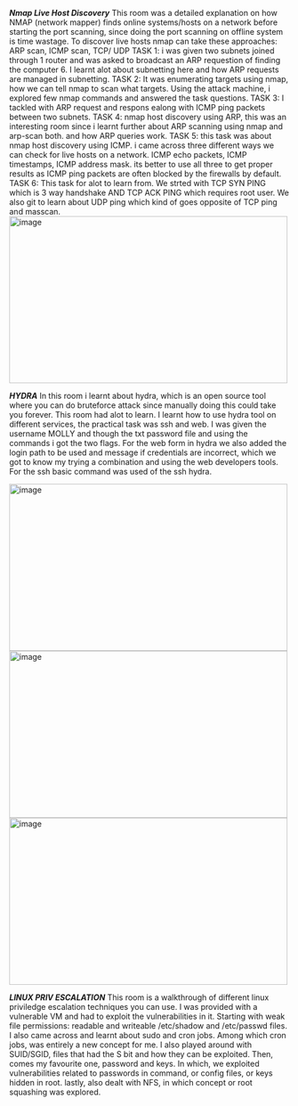***Nmap Live Host Discovery***
This room was a detailed explanation on how NMAP (network mapper) finds online systems/hosts on a network before starting the port scanning, since doing the port scanning on offline system is time wastage. To discover live hosts nmap can take these approaches:
ARP scan, ICMP scan, TCP/ UDP
TASK 1: i was given two subnets joined through 1 router and was asked to broadcast an ARP requestion of finding the computer 6. I learnt alot about subnetting here and how ARP requests are managed in subnetting.
TASK 2: It was enumerating targets using nmap, how we can tell nmap to scan what targets. Using the attack machine, i explored few nmap commands and answered the task questions.
TASK 3: I tackled with ARP request and respons ealong with ICMP ping packets between two subnets. 
TASK 4: nmap host discovery using ARP, this was an interesting room since i learnt further about ARP scanning using nmap and arp-scan both. and how ARP queries work.
TASK 5: this task was about nmap host discovery using ICMP. i came across three different ways we can check for live hosts on a network. ICMP echo packets, ICMP timestamps, ICMP address mask. its better to use all three to get proper results as ICMP ping packets are often blocked by the firewalls by default.
TASK 6: This task for alot to learn from. We strted with TCP SYN PING which is 3 way handshake AND TCP ACK PING which requires root user. We also git to learn about UDP ping which kind of goes opposite of TCP ping and masscan. 
<img width="500" height="300" alt="image" src="https://github.com/user-attachments/assets/d8e86f23-e880-49e2-80ea-1bae41408323" />

***HYDRA***
In this room i learnt about hydra, which is an open source tool where you can do bruteforce attack since manually doing this could take you forever. This room had alot to learn. I learnt how to use hydra tool on different services, the practical task was ssh and web. I was given the username MOLLY and though the txt password file and using the commands i got the two flags. For the web form in hydra we also added the login path to be used and message if credentials are incorrect, which we got to know my trying a combination and using the web developers tools. For the ssh basic command was used of the ssh hydra. 


<img width="500" height="300" alt="image" src="https://github.com/user-attachments/assets/267eb4dc-7b23-4c42-9802-f2d5e12be292" />

<img width="500" height="300" alt="image" src="https://github.com/user-attachments/assets/18cd8b95-5ad2-4574-a9da-82a1afea6f6e" /> 

<img width="500" height="300" alt="image" src="https://github.com/user-attachments/assets/22f780f3-d756-4663-8489-772813ae48df" />



***LINUX PRIV ESCALATION***
This room is a walkthrough of different linux priviledge escalation techniques you can use. I was provided with a vulnerable VM and had to exploit the vulnerabilities in it. Starting with weak file permissions: readable and writeable /etc/shadow and /etc/passwd files. I also came across and learnt about sudo and cron jobs. Among which cron jobs, was entirely a new concept for me. I also played around with SUID/SGID, files that had the S bit and how they can be exploited. Then, comes my favourite one, password and keys. In which, we exploited vulnerabilities related to passwords in command, or config files, or keys hidden in root. lastly, also dealt with NFS, in which concept or root squashing was explored.   


